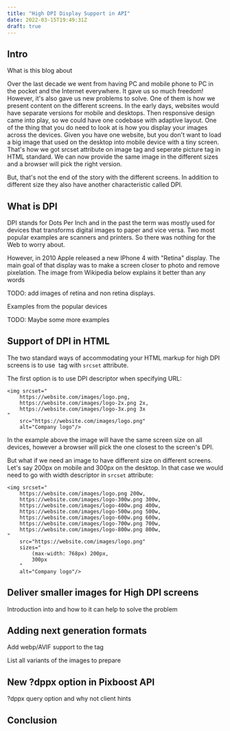 ```yaml
---
title: "High DPI Display Support in API"
date: 2022-03-15T19:49:31Z
draft: true
---
```


## Intro

What is this blog about

Over the last decade we went from having PC and mobile phone to PC in the pocket and the Internet everywhere. It gave us
so much freedom! However, it's also gave us new problems to solve. One of them is how we present content on the different 
screens. In the early days, websites would have separate versions for mobile and desktops. Then responsive design came into
play, so we could have one codebase with adaptive layout. One of the thing that you do need to look at is how you 
display your images across the devices. Given you have one website, but you don't want to load a big image that used
on the desktop into mobile device with a tiny screen. That's how we got srcset attribute on image tag and seperate 
picture tag in HTML standard. We can now provide the same image in the different sizes and a browser will pick the right
version.

But, that's not the end of the story with the different screens. In addition to different size they also have another
characteristic called DPI.

## What is DPI 

DPI stands for Dots Per Inch and in the past the term was mostly used for devices that transforms digital images to paper 
and vice versa. Two most popular examples are scanners and printers. So there was nothing for the Web to worry about.

However, in 2010 Apple released a new IPhone 4 with "Retina" display. The main goal of that display was to make a screen closer
to photo and remove pixelation. The image from Wikipedia below explains it better than any words

TODO: add images of retina and non retina displays.

Examples from the popular devices

TODO: Maybe some more examples

## Support of DPI in HTML

The two standard ways of accommodating your HTML markup for high DPI screens is to use <img> tag with `srcset` attribute.

The first option is to use DPI descriptor when specifying URL:

```
<img srcset="
    https://website.com/images/logo.png,
    https://website.com/images/logo-2x.png 2x,
    https://website.com/images/logo-3x.png 3x
"
    src="https://website.com/images/logo.png"
    alt="Company logo"/>
```

In the example above the image will have the same screen size on all devices, however a browser will pick the one closest to 
the screen's DPI.

But what if we need an image to have different size on different screens. Let's say 200px on mobile and 300px on the desktop.
In that case we would need to go with width descriptor in `srcset` attribute:

```
<img srcset="
    https://website.com/images/logo.png 200w,
    https://website.com/images/logo-300w.png 300w,
    https://website.com/images/logo-400w.png 400w,
    https://website.com/images/logo-500w.png 500w,
    https://website.com/images/logo-600w.png 600w,
    https://website.com/images/logo-700w.png 700w,
    https://website.com/images/logo-800w.png 800w,
"
    src="https://website.com/images/logo.png"
    sizes="
        (max-width: 768px) 200px,
        300px
    "
    alt="Company logo"/>
```



## Deliver smaller images for High DPI screens

Introduction into <picture> and how to it can help to solve the problem 

## Adding next generation formats

Add webp/AVIF support to the <picture> tag 

List all variants of the images to prepare

## New ?dppx option in Pixboost API

?dppx query option and why not client hints

## Conclusion